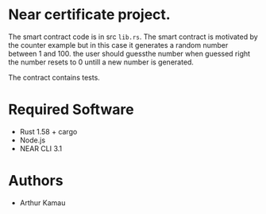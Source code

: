 # Near certificate project.

The smart contract code  is in src `lib.rs`.
The smart contract is motivated by the counter example but in this case it generates a random number between 1 and 100.
the user should guessthe number when guessed right the number resets to 0 untill a new number is generated.

The contract contains tests.


# Required Software

- Rust 1.58 + cargo
- Node.js
- NEAR CLI 3.1

# Authors
- Arthur Kamau
